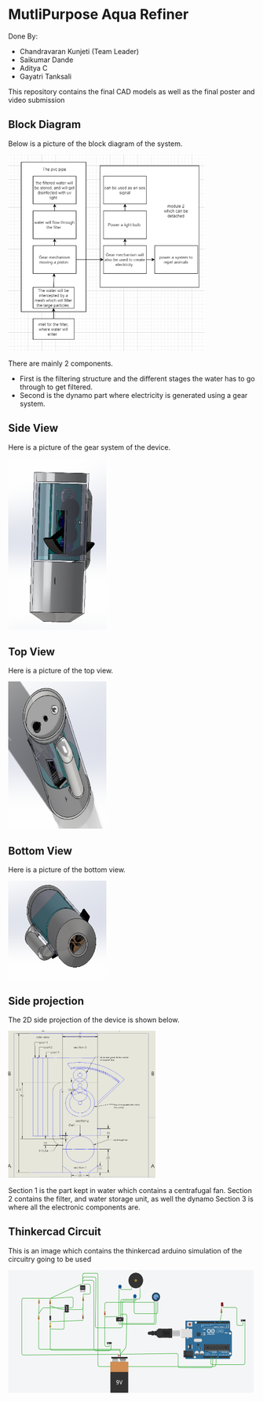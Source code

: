 # MutliPurpose Aqua Refiner
Done By:
- Chandravaran Kunjeti (Team Leader)
- Saikumar Dande
- Aditya C
- Gayatri Tanksali

This repository contains the final CAD models as well as the final poster and video submission

## Block Diagram
Below is a picture of the block diagram of the system.

<img src="block_diagram.PNG"  width="400" height="400" />

There are mainly 2 components. 
- First is the filtering structure and the different stages the water has to go through to get filtered.
- Second is the dynamo part where electricity is generated using a gear system.

## Side View
Here is a picture of the gear system of the device.

<img src="gear_system.PNG"  width="200" height="350" />

## Top View
Here is a picture of the top view.

<img src="top_view.PNG"  width="200" height="300" />

## Bottom View 
Here is a picture of the bottom view.

<img src="bottom_view.PNG"  width="200" height="200" />

## Side projection
The 2D side projection of the device is shown below.

<img src="2_D_design_labaled.PNG"  width="300" height="300" />

Section 1 is the part kept in water which contains a centrafugal fan.
Section 2 contains the filter, and water storage unit, as well the dynamo 
Section 3 is where all the electronic components are.

## Thinkercad Circuit 
This is an image which contains the thinkercad arduino simulation of the circuitry going to be used

<img src="tinkercad_simulation.PNG"  width="500" height="250" />
